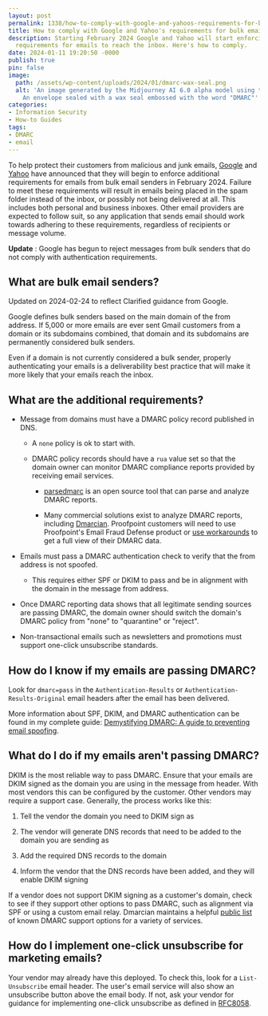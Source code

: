```yaml
---
layout: post
permalink: 1338/how-to-comply-with-google-and-yahoos-requirements-for-bulk-email-senders/
title: How to comply with Google and Yahoo's requirements for bulk email senders
description: Starting February 2024 Google and Yahoo will start enforcing additional
  requirements for emails to reach the inbox. Here's how to comply.
date: 2024-01-11 19:20:50 -0000
publish: true
pin: false
image:
  path: /assets/wp-content/uploads/2024/01/dmarc-wax-seal.png
  alt: 'An image generated by the Midjourney AI 6.0 alpha model using the prompt:
    An envelope sealed with a wax seal embossed with the word "DMARC"'
categories:
- Information Security
- How-to Guides
tags:
- DMARC
- email
---
```

To help protect their customers from malicious and junk emails,
[Google](https://support.google.com/mail/answer/81126) and
[Yahoo](https://senders.yahooinc.com/best-practices/) have announced that they
will begin to enforce additional requirements for emails from bulk email
senders in February 2024. Failure to meet these requirements will result in
emails being placed in the spam folder instead of the inbox, or possibly not
being delivered at all. This includes both personal and business inboxes.
Other email providers are expected to follow suit, so any application that
sends email should work towards adhering to these requirements, regardless of
recipients or message volume.

**Update** : Google has begun to reject messages from bulk senders that do not
comply with authentication requirements.

## What are bulk email senders?

Updated on 2024-02-24 to reflect Clarified guidance from Google.

Google defines bulk senders based on the main domain of the from address. If
5,000 or more emails are ever sent Gmail customers from a domain or its
subdomains combined, that domain and its subdomains are permanently considered
bulk senders.

Even if a domain is not currently considered a bulk sender, properly
authenticating your emails is a deliverability best practice that will make it
more likely that your emails reach the inbox.

## What are the additional requirements?

* Message from domains must have a DMARC policy record published in DNS.

  * A `none` policy is ok to start with.

  * DMARC policy records should have a `rua` value set so that the domain owner can monitor DMARC compliance reports provided by receiving email services.

    * [parsedmarc](https://domainaware.github.io/parsedmarc/) is an open source tool that can parse and analyze DMARC reports.

    * Many commercial solutions exist to analyze DMARC reports, including [Dmarcian](https://dmarcian.com/). Proofpoint customers will need to use Proofpoint's Email Fraud Defense product or [use workarounds](https://seanthegeek.net/806/proofpoint-is-requiring-their-customers-to-pay-for-email-fraud-defense-to-get-aggregate-dmarc-data-from-their-own-gateways/) to get a full view of their DMARC data.

* Emails must pass a DMARC authentication check to verify that the from address is not spoofed.

  * This requires either SPF or DKIM to pass and be in alignment with the domain in the message from address.

* Once DMARC reporting data shows that all legitimate sending sources are passing DMARC, the domain owner should switch the domain's DMARC policy from "none" to "quarantine" or "reject".

* Non-transactional emails such as newsletters and promotions must support one-click unsubscribe standards.

## How do I know if my emails are passing DMARC?

Look for `dmarc=pass` in the `Authentication-Results` or
`Authentication-Results-Original` email headers after the email has been
delivered.

More information about SPF, DKIM, and DMARC authentication can be found in my
complete guide: [Demystifying DMARC: A guide to preventing email
spoofing](https://seanthegeek.net/459/demystifying-dmarc/).

## What do I do if my emails aren't passing DMARC?

DKIM is the most reliable way to pass DMARC. Ensure that your emails are DKIM
signed as the domain you are using in the message from header. With most
vendors this can be configured by the customer. Other vendors may require a
support case. Generally, the process works like this:

  1. Tell the vendor the domain you need to DKIM sign as

  2. The vendor will generate DNS records that need to be added to the domain you are sending as

  3. Add the required DNS records to the domain

  4. Inform the vendor that the DNS records have been added, and they will enable DKIM signing

If a vendor does not support DKIM signing as a customer's domain, check to see
if they support other options to pass DMARC, such as alignment via SPF or
using a custom email relay. Dmarcian maintains a helpful [public
list](https://dmarc.io/) of known DMARC support options for a variety of
services.

## How do I implement one-click unsubscribe for marketing emails?

Your vendor may already have this deployed. To check this, look for a `List-
Unsubscribe` email header. The user's email service will also show an
unsubscribe button above the email body. If not, ask your vendor for guidance
for implementing one-click unsubscribe as defined in
[RFC8058](https://datatracker.ietf.org/doc/html/rfc8058).
